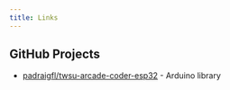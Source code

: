 ```yaml
---
title: Links
---
```


## GitHub Projects

- [padraigfl/twsu-arcade-coder-esp32](https://github.com/padraigfl/twsu-arcade-coder-esp32) - Arduino library
